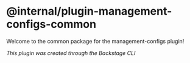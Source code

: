 # @internal/plugin-management-configs-common

Welcome to the common package for the management-configs plugin!

_This plugin was created through the Backstage CLI_
